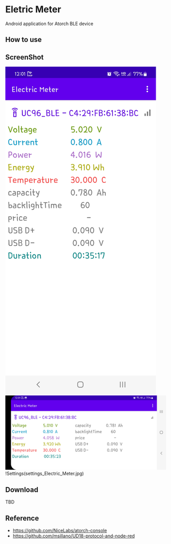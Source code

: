 # Eletric Meter

Android application for Atorch BLE device

## How to use

## ScreenShot
![Portrait](portrait_Electric_Meter.jpg) 
![Landscape](land_Electric_Meter.jpg)
!Settings(settings_Electric_Meter.jpg)

## Download
TBD

##

## Reference
- <https://github.com/NiceLabs/atorch-console>
- <https://github.com/msillano/UD18-protocol-and-node-red>
